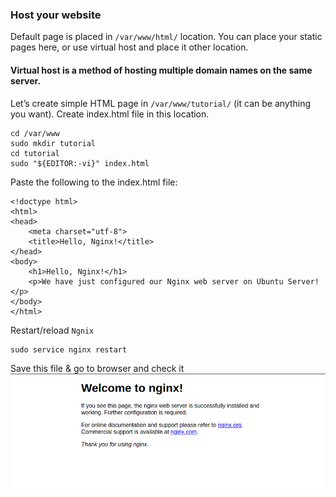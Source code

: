 ### Host your website

Default page is placed in `/var/www/html/` location. You can place your static pages here, or use virtual host and place it other location.

#### Virtual host is a method of hosting multiple domain names on the same server.

Let’s create simple HTML page in `/var/www/tutorial/` (it can be anything you want). Create index.html file in this location.

    cd /var/www
	sudo mkdir tutorial
	cd tutorial
	sudo "${EDITOR:-vi}" index.html

Paste the following to the index.html file:

	<!doctype html>
	<html>
	<head>
	    <meta charset="utf-8">
	    <title>Hello, Nginx!</title>
	</head>
	<body>
	    <h1>Hello, Nginx!</h1>
	    <p>We have just configured our Nginx web server on Ubuntu Server!</p>
	</body>
	</html>
	
Restart/reload `Ngnix`

	sudo service nginx restart

Save this file & go to browser and check it ![http://localhost](Default.png) 